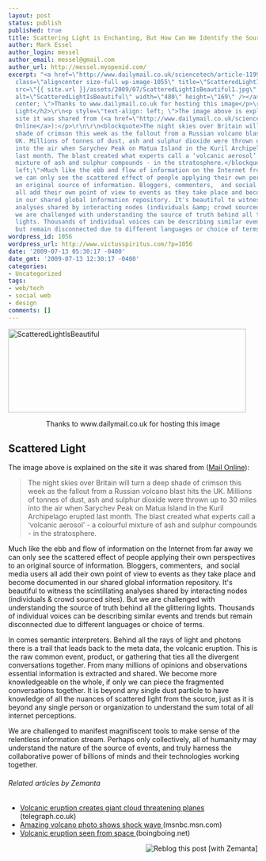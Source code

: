 ```yaml
---
layout: post
status: publish
published: true
title: Scattering Light is Enchanting, But How Can We Identify the Source
author: Mark Essel
author_login: messel
author_email: messel@gmail.com
author_url: http://messel.myopenid.com/
excerpt: "<a href=\"http://www.dailymail.co.uk/sciencetech/article-1199352/Red-sky-night-Heavens-turn-crimson-Britain-Russian-volcano-erupts.html\"><img
  class=\"aligncenter size-full wp-image-1055\" title=\"ScatteredLightIsBeautiful\"
  src=\"{{ site.url }}/assets/2009/07/ScatteredLightIsBeautiful1.jpg\"
  alt=\"ScatteredLightIsBeautiful\" width=\"480\" height=\"169\" /></a>\r\n<p style=\"text-align:
  center; \">Thanks to www.dailymail.co.uk for hosting this image</p>\r\n\r\n<h2>Scattered
  Light</h2>\r\n<p style=\"text-align: left; \">The image above is explained on the
  site it was shared from (<a href=\"http://www.dailymail.co.uk/sciencetech/article-1199352/Red-sky-night-Heavens-turn-crimson-Britain-Russian-volcano-erupts.html\">Mail
  Online</a>):</p>\r\n\r\n<blockquote>The night skies over Britain will turn a deep
  shade of crimson this week as the fallout from a Russian volcano blast hits the
  UK. Millions of tonnes of dust, ash and sulphur dioxide were thrown up to 30 miles
  into the air when Sarychev Peak on Matua Island in the Kuril Archipelago erupted
  last month. The blast created what experts call a ‘volcanic aerosol’ - a colourful
  mixture of ash and sulphur compounds - in the stratosphere.</blockquote>\r\n<p style=\"text-align:
  left;\">Much like the ebb and flow of information on the Internet from far away
  we can only see the scattered effect of people applying their own perspectives to
  an original source of information. Bloggers, commenters,  and social media users
  all add their own point of view to events as they take place and become documented
  in our shared global information repository. It's beautiful to witness the scintillating
  analyses shared by interacting nodes (individuals &amp; crowd sourced sites). But
  we are challenged with understanding the source of truth behind all the glittering
  lights. Thousands of individual voices can be describing similar events and trends
  but remain disconnected due to different languages or choice of terms."
wordpress_id: 1056
wordpress_url: http://www.victusspiritus.com/?p=1056
date: '2009-07-13 05:30:17 -0400'
date_gmt: '2009-07-13 12:30:17 -0400'
categories:
- Uncategorized
tags:
- web/tech
- social web
- design
comments: []
---
```

<p><a href="http://www.dailymail.co.uk/sciencetech/article-1199352/Red-sky-night-Heavens-turn-crimson-Britain-Russian-volcano-erupts.html"><img class="aligncenter size-full wp-image-1055" title="ScatteredLightIsBeautiful" src="{{ site.url }}/assets/2009/07/ScatteredLightIsBeautiful1.jpg" alt="ScatteredLightIsBeautiful" width="480" height="169" /></a></p>
<p style="text-align: center; ">Thanks to www.dailymail.co.uk for hosting this image</p>
<h2>Scattered Light</h2>
<p style="text-align: left; ">The image above is explained on the site it was shared from (<a href="http://www.dailymail.co.uk/sciencetech/article-1199352/Red-sky-night-Heavens-turn-crimson-Britain-Russian-volcano-erupts.html">Mail Online</a>):</p>
<blockquote><p>The night skies over Britain will turn a deep shade of crimson this week as the fallout from a Russian volcano blast hits the UK. Millions of tonnes of dust, ash and sulphur dioxide were thrown up to 30 miles into the air when Sarychev Peak on Matua Island in the Kuril Archipelago erupted last month. The blast created what experts call a ‘volcanic aerosol’ - a colourful mixture of ash and sulphur compounds - in the stratosphere.</p></blockquote>
<p style="text-align: left;">Much like the ebb and flow of information on the Internet from far away we can only see the scattered effect of people applying their own perspectives to an original source of information. Bloggers, commenters,  and social media users all add their own point of view to events as they take place and become documented in our shared global information repository. It's beautiful to witness the scintillating analyses shared by interacting nodes (individuals &amp; crowd sourced sites). But we are challenged with understanding the source of truth behind all the glittering lights. Thousands of individual voices can be describing similar events and trends but remain disconnected due to different languages or choice of terms.<a id="more"></a><a id="more-1056"></a></p>
<p style="text-align: left;">In comes semantic interpreters. Behind all the rays of light and photons there is a trail that leads back to the meta data, the volcanic eruption. This is the raw common event, product, or gathering that ties all the divergent conversations together. From many millions of opinions and observations essential information is extracted and shared. We become more knowledgeable on the whole, if only we can piece the fragmented conversations together. It is beyond any single dust particle to have knowledge of all the nuances of scattered light from the source, just as it is beyond any single person or organization to understand the sum total of all internet perceptions.</p>
<p style="text-align: left;">We are challenged to manifest magnifiscent tools to make sense of the relentless information stream. Perhaps only collectively, all of humanity may understand the nature of the source of events, and truly harness the collaborative power of billions of minds and their technologies working together.</p>
<p style="text-align: left;">
<h6 class="zemanta-related-title" style="font-size: 1em;">Related articles by Zemanta</h6>
<ul class="zemanta-article-ul">
<li class="zemanta-article-ul-li"><a href="http://r.zemanta.com/?u=http%3A//www.telegraph.co.uk/news/worldnews/europe/russia/5534069/Volcanic-eruption-creates-giant-cloud-threatening-planes.html&amp;a=5568562&amp;rid=58940e35-4763-449d-8cfa-15db6cf65339&amp;e=760079b73d42906f14a1f085cab95c1c"> Volcanic eruption creates giant cloud threatening planes </a> (telegraph.co.uk)</li>
<li class="zemanta-article-ul-li"><a href="http://www.msnbc.msn.com/id/31491804/ns/technology_and_science-science"> Amazing volcano photo shows shock wave </a> (msnbc.msn.com)</li>
<li class="zemanta-article-ul-li"><a href="http://www.boingboing.net/2009/06/25/volcanic-eruption-se.html"> Volcanic eruption seen from space </a> (boingboing.net)</li>
</ul>
<div class="zemanta-pixie" style="margin-top: 10px; height: 15px;"><a class="zemanta-pixie-a" title="Reblog this post [with Zemanta]" href="http://reblog.zemanta.com/zemified/58940e35-4763-449d-8cfa-15db6cf65339/"><img class="zemanta-pixie-img" style="border: none; float: right;" src="http://img.zemanta.com/reblog_e.png?x-id=58940e35-4763-449d-8cfa-15db6cf65339" alt="Reblog this post [with Zemanta]" /></a><span class="zem-script more-related pretty-attribution"><script src="http://static.zemanta.com/readside/loader.js" type="text/javascript"></script></span></div>
